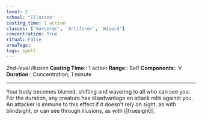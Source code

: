 ```yaml
---
level: 2
school: "Illusion"
casting_time: 1 action
classes: ['Sorcerer', 'Artificer', 'Wizard']
concentration: True
ritual: False
areaTags: 
tags: spell
---
```


_2nd-level Illusion_
**Casting Time**:: 1 action
**Range**:: Self
**Components**:: V
**Duration**:: Concentration, 1 minute

---

Your body becomes blurred, shifting and wavering to all who can see you. For the duration, any creature has disadvantage on attack rolls against you. An attacker is immune to this effect if it doesn't rely on sight, as with blindsight, or can see through illusions, as with [[truesight]].



